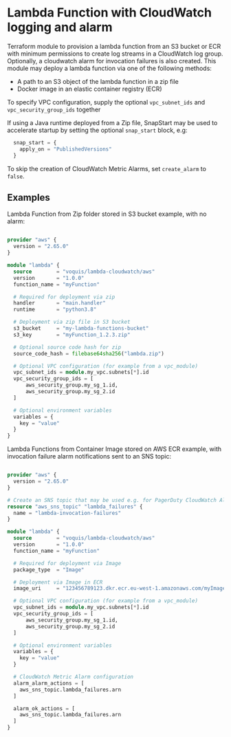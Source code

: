 Lambda Function with CloudWatch logging and alarm
===
Terraform module to provision a lambda function from an S3 bucket or ECR with minimum permissions to create log streams in a CloudWatch log group.
Optionally, a cloudwatch alarm for invocation failures is also created.
This module may deploy a lambda function via one of the following methods:
- A path to an S3 object of the lambda function in a zip file
- Docker image in an elastic container registry (ECR)

To specify VPC configuration, supply the optional `vpc_subnet_ids` and `vpc_security_group_ids` together

If using a Java runtime deployed from a Zip file, SnapStart may be used to accelerate startup by setting the optional `snap_start` block, e.g:
```terraform
  snap_start = {
    apply_on = "PublishedVersions"
  }
```

To skip the creation of CloudWatch Metric Alarms, set `create_alarm` to `false`.

## Examples
Lambda Function from Zip folder stored in S3 bucket example, with no alarm:
```terraform

provider "aws" {
  version = "2.65.0"
}

module "lambda" {
  source        = "voquis/lambda-cloudwatch/aws"
  version       = "1.0.0"
  function_name = "myFunction"

  # Required for deployment via zip
  handler       = "main.handler"
  runtime       = "python3.8"

  # Deployment via zip file in S3 bucket
  s3_bucket     = "my-lambda-functions-bucket"
  s3_key        = "myFunction_1.2.3.zip"

  # Optional source code hash for zip
  source_code_hash = filebase64sha256("lambda.zip")

  # Optional VPC configuration (for example from a vpc_module)
  vpc_subnet_ids = module.my_vpc.subnets[*].id
  vpc_security_group_ids = [
      aws_security_group.my_sg_1.id,
      aws_security_group.my_sg_2.id
  ]

  # Optional environment variables
  variables = {
    key = "value"
  }
}
```

Lambda Functions from Container Image stored on AWS ECR example, with invocation failure alarm notifications sent to an SNS topic:
```terraform

provider "aws" {
  version = "2.65.0"
}

# Create an SNS topic that may be used e.g. for PagerDuty CloudWatch Alarms integration
resource "aws_sns_topic" "lambda_failures" {
  name = "lambda-invocation-failures"
}

module "lambda" {
  source        = "voquis/lambda-cloudwatch/aws"
  version       = "1.0.0"
  function_name = "myFunction"

  # Required for deployment via Image
  package_type  = "Image"

  # Deployment via Image in ECR
  image_uri     = "123456789123.dkr.ecr.eu-west-1.amazonaws.com/myImage:latest"

  # Optional VPC configuration (for example from a vpc_module)
  vpc_subnet_ids = module.my_vpc.subnets[*].id
  vpc_security_group_ids = [
      aws_security_group.my_sg_1.id,
      aws_security_group.my_sg_2.id
  ]

  # Optional environment variables
  variables = {
    key = "value"
  }

  # CloudWatch Metric Alarm configuration
  alarm_alarm_actions = [
    aws_sns_topic.lambda_failures.arn
  ]

  alarm_ok_actions = [
    aws_sns_topic.lambda_failures.arn
  ]
}
```

